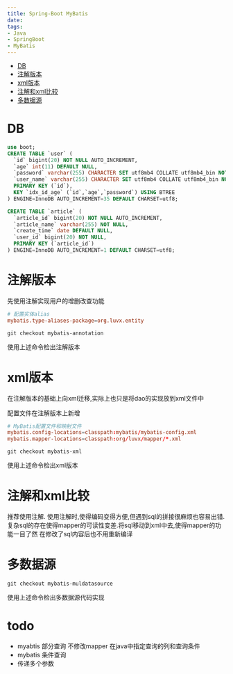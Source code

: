 ```yaml
---
title: Spring-Boot MyBatis
date: 
tags:
- Java
- SpringBoot
- MyBatis
---
```


<!-- TOC -->

- [DB](#db)
- [注解版本](#注解版本)
- [xml版本](#xml版本)
- [注解和xml比较](#注解和xml比较)
- [多数据源](#多数据源)

<!-- /TOC -->

# DB

```sql
use boot;
CREATE TABLE `user` (
  `id` bigint(20) NOT NULL AUTO_INCREMENT,
  `age` int(11) DEFAULT NULL,
  `password` varchar(255) CHARACTER SET utf8mb4 COLLATE utf8mb4_bin NOT NULL,
  `user_name` varchar(255) CHARACTER SET utf8mb4 COLLATE utf8mb4_bin NOT NULL,
  PRIMARY KEY (`id`),
  KEY `idx_id_age` (`id`,`age`,`password`) USING BTREE
) ENGINE=InnoDB AUTO_INCREMENT=35 DEFAULT CHARSET=utf8;

CREATE TABLE `article` (
  `article_id` bigint(20) NOT NULL AUTO_INCREMENT,
  `article_name` varchar(255) NOT NULL,
  `create_time` date DEFAULT NULL,
  `user_id` bigint(20) NOT NULL,
  PRIMARY KEY (`article_id`)
) ENGINE=InnoDB AUTO_INCREMENT=1 DEFAULT CHARSET=utf8;
```

# 注解版本

先使用注解实现用户的增删改查功能

```conf
# 配置实体alias
mybatis.type-aliases-package=org.luvx.entity
```

```shell
git checkout mybatis-annotation
```

使用上述命令检出注解版本

# xml版本

在注解版本的基础上向xml迁移,实际上也只是将dao的实现放到xml文件中

配置文件在注解版本上新增
```conf
# MyBatis配置文件和映射文件
mybatis.config-locations=classpath:mybatis/mybatis-config.xml
mybatis.mapper-locations=classpath:org/luvx/mapper/*.xml
```

```shell
git checkout mybatis-xml
```
使用上述命令检出xml版本

# 注解和xml比较

推荐使用注解.
使用注解时,使得编码变得方便,但遇到sql的拼接很麻烦也容易出错.
复杂sql的存在使得mapper的可读性变差.将sql移动到xml中去,使得mapper的功能一目了然
在修改了sql内容后也不用重新编译

# 多数据源

```shell
git checkout mybatis-muldatasource
```
使用上述命令检出多数据源代码实现

# todo

* myabtis 部分查询 不修改mapper 在java中指定查询的列和查询条件
* mybatis 条件查询
* 传递多个参数